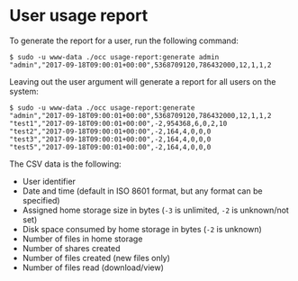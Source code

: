 # User usage report

To generate the report for a user, run the following command:

```
$ sudo -u www-data ./occ usage-report:generate admin
"admin","2017-09-18T09:00:01+00:00",5368709120,786432000,12,1,1,2
```

Leaving out the user argument will generate a report for all users on the system:

```
$ sudo -u www-data ./occ usage-report:generate
"admin","2017-09-18T09:00:01+00:00",5368709120,786432000,12,1,1,2
"test1","2017-09-18T09:00:01+00:00",-2,954368,6,0,2,10
"test2","2017-09-18T09:00:01+00:00",-2,164,4,0,0,0
"test3","2017-09-18T09:00:01+00:00",-2,164,4,0,0,0
"test5","2017-09-18T09:00:01+00:00",-2,164,4,0,0,0
```

The CSV data is the following:

* User identifier
* Date and time (default in ISO 8601 format, but any format can be specified)
* Assigned home storage size in bytes (`-3` is unlimited, `-2` is unknown/not set)
* Disk space consumed by home storage in bytes (`-2` is unknown)
* Number of files in home storage
* Number of shares created
* Number of files created (new files only)
* Number of files read (download/view)
